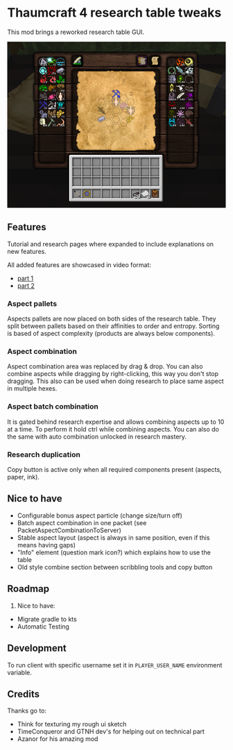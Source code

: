 # Thaumcraft 4 research table tweaks

This mod brings a reworked research table GUI.

![new UI](doc/example-gui.png)

## Features
Tutorial and research pages where expanded to include explanations on new features.

All added features are showcased in video format:
- [part 1](https://youtu.be/Q0d8swslIv4)
- [part 2](https://youtu.be/nMNMRcZpb9E)

### Aspect pallets
Aspects pallets are now placed on both sides of the research table. 
They split between pallets based on their affinities to order and entropy.
Sorting is based of aspect complexity (products are always below components).

### Aspect combination
Aspect combination area was replaced by drag & drop. 
You can also combine aspects while dragging by right-clicking, this way you don't stop dragging.
This also can be used when doing research to place same aspect in multiple hexes.

### Aspect batch combination
It is gated behind research expertise and allows combining aspects up to 10 at a time. 
To perform it hold ctrl while combining aspects.
You can also do the same with auto combination unlocked in research mastery.

### Research duplication
Copy button is active only when all required components present (aspects, paper, ink).

## Nice to have
- Configurable bonus aspect particle (change size/turn off)
- Batch aspect combination in one packet (see PacketAspectCombinationToServer)
- Stable aspect layout (aspect is always in same position, even if this means having gaps)
- "Info" element (question mark icon?) which explains how to use the table 
- Old style combine section between scribbling tools and copy button

## Roadmap
1. Nice to have:
  - Migrate gradle to kts
  - Automatic Testing

## Development
To run client with specific username set it in `PLAYER_USER_NAME` environment variable.

## Credits
Thanks go to: 
- Think for texturing my rough ui sketch
- TimeConqueror and GTNH dev's for helping out on technical part
- Azanor for his amazing mod
